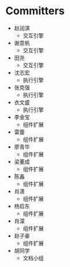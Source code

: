 # Committers

* 赵润淇
  * 交互引擎
* 谢意帆
  * 交互引擎
* 田尧
  * 交互引擎
* 沈志宏
  * 执行引擎
* 张克强
  * 执行引擎
* 衣文盛
  * 执行引擎
* 李金宝
  * 组件扩展
* 雷蕾
  * 组件扩展
* 廖青华
  * 组件扩展
* 梁董成
  * 组件扩展
* 陈鑫
  * 组件扩展
* 肖潇
  * 组件扩展
* 杨启东
  * 组件扩展
* 肖濛
  * 组件扩展
* 赵子豪
  * 组件扩展
* 胡同学
  * 文档小组
